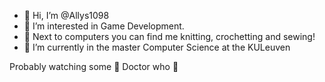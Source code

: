 - 👋 Hi, I’m @Allys1098
- 👀 I’m interested in Game Development.
- 🧶 Next to computers you can find me knitting, crochetting and sewing!
- 🌱 I’m currently in the master Computer Science at the KULeuven

Probably watching some 🔷 Doctor who 🔷

